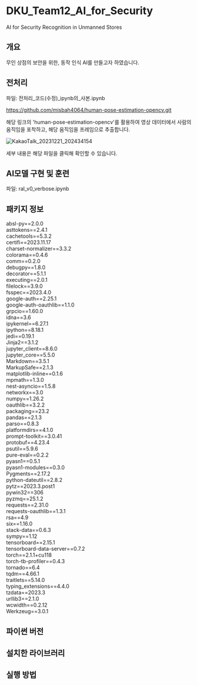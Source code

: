 # DKU_Team12_AI_for_Security
AI for Security Recognition in Unmanned Stores

## 개요
무인 상점의 보안을 위한, 동작 인식 AI를 만들고자 하였습니다.

## 전처리
파일: 전처리_코드(수정)_ipynb의_사본.ipynb  

https://github.com/misbah4064/human-pose-estimation-opencv.git

해당 링크의 'human-pose-estimation-opencv'를 활용하여 영상 데이터에서 사람의 움직임을 포착하고, 해당 움직임을 프레임으로 추출합니다.

![KakaoTalk_20231221_202434154](https://github.com/Polohodoro/DKU_Team12_AI-_for_Security/assets/152270465/55f59f5c-4fe6-4c1e-bdd7-4b08681b4d63)

세부 내용은 해당 파일을 클릭해 확인할 수 있습니다.

## AI모델 구현 및 훈련
파일: ral_v0_verbose.ipynb  




##  패키지 정보

absl-py==2.0.0<br>
asttokens==2.4.1<br>
cachetools==5.3.2<br>
certifi==2023.11.17<br>
charset-normalizer==3.3.2<br>
colorama==0.4.6<br>
comm==0.2.0<br>
debugpy==1.8.0<br>
decorator==5.1.1<br>
executing==2.0.1<br>
filelock==3.9.0<br>
fsspec==2023.4.0<br>
google-auth==2.25.1<br>
google-auth-oauthlib==1.1.0<br>
grpcio==1.60.0<br>
idna==3.6<br>
ipykernel==6.27.1<br>
ipython==8.18.1<br>
jedi==0.19.1<br>
Jinja2==3.1.2<br>
jupyter_client==8.6.0<br>
jupyter_core==5.5.0<br>
Markdown==3.5.1<br>
MarkupSafe==2.1.3<br>
matplotlib-inline==0.1.6<br>
mpmath==1.3.0<br>
nest-asyncio==1.5.8<br>
networkx==3.0<br>
numpy==1.26.2<br>
oauthlib==3.2.2<br>
packaging==23.2<br>
pandas==2.1.3<br>
parso==0.8.3<br>
platformdirs==4.1.0<br>
prompt-toolkit==3.0.41<br>
protobuf==4.23.4<br>
psutil==5.9.6<br>
pure-eval==0.2.2<br>
pyasn1==0.5.1<br>
pyasn1-modules==0.3.0<br>
Pygments==2.17.2<br>
python-dateutil==2.8.2<br>
pytz==2023.3.post1<br>
pywin32==306<br>
pyzmq==25.1.2<br>
requests==2.31.0<br>
requests-oauthlib==1.3.1<br>
rsa==4.9<br>
six==1.16.0<br>
stack-data==0.6.3<br>
sympy==1.12<br>
tensorboard==2.15.1<br>
tensorboard-data-server==0.7.2<br>
torch==2.1.1+cu118<br>
torch-tb-profiler==0.4.3<br>
tornado==6.4<br>
tqdm==4.66.1<br>
traitlets==5.14.0<br>
typing_extensions==4.4.0<br>
tzdata==2023.3<br>
urllib3==2.1.0<br>
wcwidth==0.2.12<br>
Werkzeug==3.0.1<br>

## 파이썬 버전

## 설치한 라이브러리

## 실행 방법


